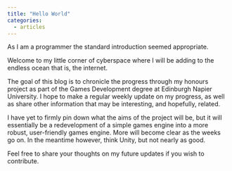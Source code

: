 ```yaml
---
title: "Hello World"
categories:
  - articles
---
```


As I am a programmer the standard introduction seemed appropriate.

Welcome to my little corner of cyberspace where I will be adding to the endless ocean that is, the internet.

The goal of this blog is to chronicle the progress through my honours project as part of the Games Development degree at Edinburgh Napier University.
I hope to make a regular weekly update on my progress, as well as share other information that may be interesting, and hopefully, related.

I have yet to firmly pin down what the aims of the project will be,
but it will essentially be a redevelopment of a simple games engine into a more robust, user-friendly games engine.
More will become clear as the weeks go on. In the meantime however, think Unity, but not nearly as good.

Feel free to share your thoughts on my future updates if you wish to contribute.
